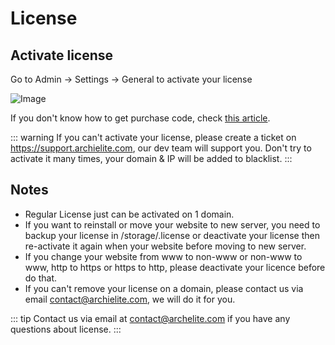 # License

## Activate license

Go to Admin -> Settings -> General to activate your license

![Image](/agon/images/license-page.jpg)

If you don't know how to get purchase code, check [this article](https://help.market.envato.com/hc/en-us/articles/202822600-Where-Is-My-Purchase-Code).

::: warning
If you can't activate your license, please create a ticket on https://support.archielite.com, our dev team will support you. Don't try to activate it many times, your domain & IP will be added to blacklist.
:::

## Notes
- Regular License just can be activated on 1 domain.
- If you want to reinstall or move your website to new server, you need to backup your license in /storage/.license or deactivate
your license then re-activate it again when your website before moving to new server.
- If you change your website from www to non-www or non-www to www, http to https or https to http, please deactivate your licence before do that.
- If you can't remove your license on a domain, please contact us via email contact@archielite.com, we will do it for you.

::: tip
Contact us via email at contact@archelite.com if you have any questions about license.
:::
